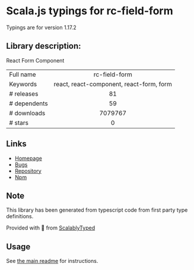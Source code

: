 
# Scala.js typings for rc-field-form

Typings are for version 1.17.2

## Library description:
React Form Component

|                    |                 |
| ------------------ | :-------------: |
| Full name          | rc-field-form |
| Keywords           | react, react-component, react-form, form |
| # releases         | 81 |
| # dependents       | 59 |
| # downloads        | 7079767 |
| # stars            | 0 |

## Links
- [Homepage](https://github.com/react-component/field-form)
- [Bugs](https://github.com/react-component/field-form/issues)
- [Repository](https://github.com/react-component/field-form)
- [Npm](https://www.npmjs.com/package/rc-field-form)
    


## Note
This library has been generated from typescript code from first party type definitions.

Provided with :purple_heart: from [ScalablyTyped](https://github.com/oyvindberg/ScalablyTyped)

## Usage
See [the main readme](../../readme.md) for instructions.


